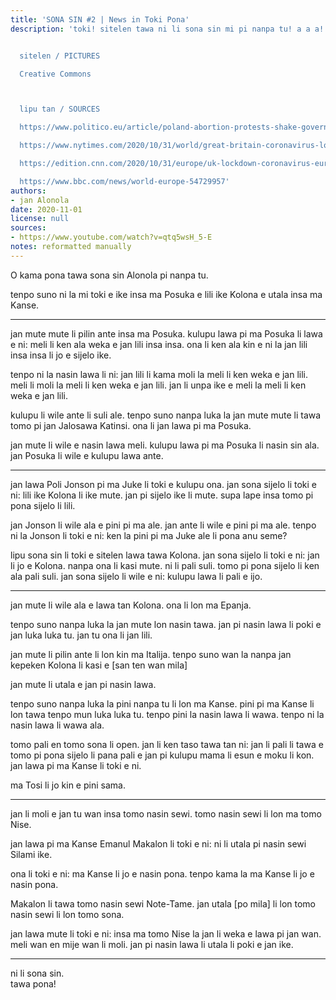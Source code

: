 ```yaml
---
title: 'SONA SIN #2 | News in Toki Pona'
description: 'toki! sitelen tawa ni li sona sin mi pi nanpa tu! a a a!


  sitelen / PICTURES

  Creative Commons



  lipu tan / SOURCES

  https://www.politico.eu/article/poland-abortion-protests-shake-government-retreat/

  https://www.nytimes.com/2020/10/31/world/great-britain-coronavirus-lockdown.html

  https://edition.cnn.com/2020/10/31/europe/uk-lockdown-coronavirus-europe-intl/index.html

  https://www.bbc.com/news/world-europe-54729957'
authors:
- jan Alonola
date: 2020-11-01
license: null
sources:
- https://www.youtube.com/watch?v=qtq5wsH_5-E
notes: reformatted manually
---
```


O kama pona tawa sona sin Alonola pi nanpa tu.

tenpo suno ni la mi toki e ike insa ma Posuka e lili ike Kolona e utala insa ma Kanse.

---

<!-- https://www.politico.eu/article/poland-abortion-protests-shake-government-retreat/ -->

jan mute mute li pilin ante insa ma Posuka. kulupu lawa pi ma Posuka li lawa e ni: meli li ken ala weka e jan lili insa insa. ona li ken ala kin e ni la jan lili insa insa li jo e sijelo ike.

tenpo ni la nasin lawa li ni: jan lili li kama moli la meli li ken weka e jan lili.  meli li moli la meli li ken weka e jan lili. jan li unpa ike e meli la meli li ken weka e jan lili.

kulupu li wile ante li suli ale. tenpo suno nanpa luka la jan mute mute li tawa tomo pi jan Jalosawa Katinsi. ona li jan lawa pi ma Posuka.

jan mute li wile e nasin lawa meli. kulupu lawa pi ma Posuka li nasin sin ala. jan Posuka li wile e kulupu lawa ante.

---

<!-- https://www.nytimes.com/2020/10/31/world/great-britain-coronavirus-lockdown.html -->

jan lawa Poli Jonson pi ma Juke li toki e kulupu ona. jan sona sijelo li toki e ni: lili ike Kolona li ike mute. jan pi sijelo ike li mute. supa lape insa tomo pi pona sijelo li lili.

jan Jonson li wile ala e pini pi ma ale. jan ante li wile e pini pi ma ale. tenpo ni la Jonson li toki e ni: ken la pini pi ma Juke ale li pona anu seme?

lipu sona sin li toki e sitelen lawa tawa Kolona. jan sona sijelo li toki e ni: jan li jo e Kolona. nanpa ona li kasi mute. ni li pali suli. tomo pi pona sijelo li ken ala pali suli. jan sona sijelo li wile e ni: kulupu lawa li pali e ijo.

---

<!-- https://edition.cnn.com/2020/10/31/europe/uk-lockdown-coronavirus-europe-intl/index.html -->

jan mute li wile ala e lawa tan Kolona. ona li lon ma Epanja.

tenpo suno nanpa luka la jan mute lon nasin tawa. jan pi nasin lawa li poki e jan luka luka tu. jan tu ona li jan lili.

jan mute li pilin ante li lon kin ma Italija. tenpo suno wan la nanpa jan kepeken Kolona li kasi e [san ten wan mila] <!-- (31.000\*) -->

jan mute li utala e jan pi nasin lawa.

tenpo suno nanpa luka la pini nanpa tu li lon ma Kanse. pini pi ma Kanse li lon tawa tenpo mun luka luka tu. tenpo pini la nasin lawa li wawa. tenpo ni la nasin lawa li wawa ala.

tomo pali en tomo sona li open. jan li ken taso tawa tan ni: jan li pali li tawa e tomo pi pona sijelo li pana pali e jan pi kulupu mama li esun e moku li kon. jan lawa pi ma Kanse li toki e ni. 

ma Tosi li jo kin e pini sama.

---

<!-- https://www.bbc.com/news/world-europe-54729957 -->

jan li moli e jan tu wan insa tomo nasin sewi. tomo nasin sewi li lon ma tomo Nise.

jan lawa pi ma Kanse Emanul Makalon li toki e ni: ni li utala pi nasin sewi Silami ike.

ona li toki e ni: ma Kanse li jo e nasin pona. tenpo kama la ma Kanse li jo e nasin pona.

Makalon li tawa tomo nasin sewi Note-Tame. jan utala [po mila] <!-- (4000\*) --> li lon tomo nasin sewi li lon tomo sona.

jan lawa mute li toki e ni: insa ma tomo Nise la jan li weka e lawa pi jan wan. meli wan en mije wan li moli. jan pi nasin lawa li utala li poki e jan ike.

---

ni li sona sin.  
tawa pona!
